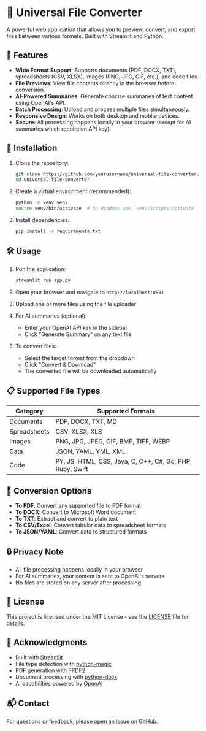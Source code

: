 # 📁 Universal File Converter

A powerful web application that allows you to preview, convert, and export files between various formats. Built with Streamlit and Python.

## 🌟 Features

- **Wide Format Support**: Supports documents (PDF, DOCX, TXT), spreadsheets (CSV, XLSX), images (PNG, JPG, GIF, etc.), and code files.
- **File Previews**: View file contents directly in the browser before conversion.
- **AI-Powered Summaries**: Generate concise summaries of text content using OpenAI's API.
- **Batch Processing**: Upload and process multiple files simultaneously.
- **Responsive Design**: Works on both desktop and mobile devices.
- **Secure**: All processing happens locally in your browser (except for AI summaries which require an API key).

## 🚀 Installation

1. Clone the repository:
   ```bash
   git clone https://github.com/yourusername/universal-file-converter.git
   cd universal-file-converter
   ```

2. Create a virtual environment (recommended):
   ```bash
   python -m venv venv
   source venv/bin/activate  # On Windows use `venv\Scripts\activate`
   ```

3. Install dependencies:
   ```bash
   pip install -r requirements.txt
   ```

## 🛠️ Usage

1. Run the application:
   ```bash
   streamlit run app.py
   ```

2. Open your browser and navigate to `http://localhost:8501`

3. Upload one or more files using the file uploader

4. For AI summaries (optional):
   - Enter your OpenAI API key in the sidebar
   - Click "Generate Summary" on any text file

5. To convert files:
   - Select the target format from the dropdown
   - Click "Convert & Download"
   - The converted file will be downloaded automatically

## 📋 Supported File Types

| Category     | Supported Formats                                  |
|--------------|---------------------------------------------------|
| Documents   | PDF, DOCX, TXT, MD                                |
| Spreadsheets| CSV, XLSX, XLS                                   |
| Images      | PNG, JPG, JPEG, GIF, BMP, TIFF, WEBP              |
| Data        | JSON, YAML, YML, XML                             |
| Code        | PY, JS, HTML, CSS, Java, C, C++, C#, Go, PHP, Ruby, Swift |

## 🔄 Conversion Options

- **To PDF**: Convert any supported file to PDF format
- **To DOCX**: Convert to Microsoft Word document
- **To TXT**: Extract and convert to plain text
- **To CSV/Excel**: Convert tabular data to spreadsheet formats
- **To JSON/YAML**: Convert data to structured formats

## 🔒 Privacy Note

- All file processing happens locally in your browser
- For AI summaries, your content is sent to OpenAI's servers
- No files are stored on any server after processing

## 📝 License

This project is licensed under the MIT License - see the [LICENSE](LICENSE) file for details.

## 🙏 Acknowledgments

- Built with [Streamlit](https://streamlit.io/)
- File type detection with [python-magic](https://github.com/ahupp/python-magic)
- PDF generation with [FPDF2](https://pyfpdf.github.io/fpdf2/)
- Document processing with [python-docx](https://python-docx.readthedocs.io/)
- AI capabilities powered by [OpenAI](https://openai.com/)

## 📬 Contact

For questions or feedback, please open an issue on GitHub.
